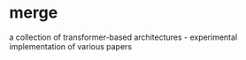 # merge
a collection of transformer-based architectures - experimental implementation of various papers
